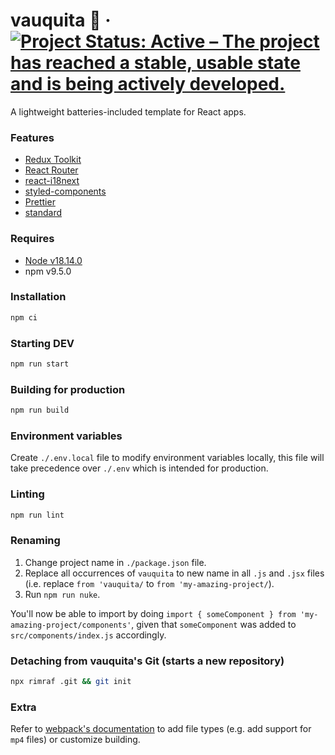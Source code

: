 # vauquita 🐄 &middot; [![Project Status: Active – The project has reached a stable, usable state and is being actively developed.](https://www.repostatus.org/badges/latest/active.svg)](https://www.repostatus.org/#active)

A lightweight batteries-included template for React apps.

### Features

- [Redux Toolkit](https://redux-toolkit.js.org/)
- [React Router](https://reactrouter.com/)
- [react-i18next](https://react.i18next.com/)
- [styled-components](https://styled-components.com/)
- [Prettier](https://prettier.io/)
- [standard](https://standardjs.com/)

### Requires

- [Node v18.14.0](https://nodejs.org/)
- npm v9.5.0

### Installation

```sh
npm ci
```

### Starting DEV

```sh
npm run start
```

### Building for production

```sh
npm run build
```

### Environment variables

Create `./.env.local` file to modify environment variables locally, this file will take precedence over `./.env` which is intended for production.

### Linting

```sh
npm run lint
```

### Renaming

1. Change project name in `./package.json` file.
2. Replace all occurrences of `vauquita` to new name in all `.js` and `.jsx` files (i.e. replace `from 'vauquita/` to `from 'my-amazing-project/`).
3. Run `npm run nuke`.

You'll now be able to import by doing `import { someComponent } from 'my-amazing-project/components'`, given that `someComponent` was added to `src/components/index.js` accordingly.

### Detaching from vauquita's Git (starts a new repository)

```sh
npx rimraf .git && git init
```

### Extra

Refer to [webpack's documentation](https://webpack.js.org/concepts/) to add file types (e.g. add support for `mp4` files) or customize building.
